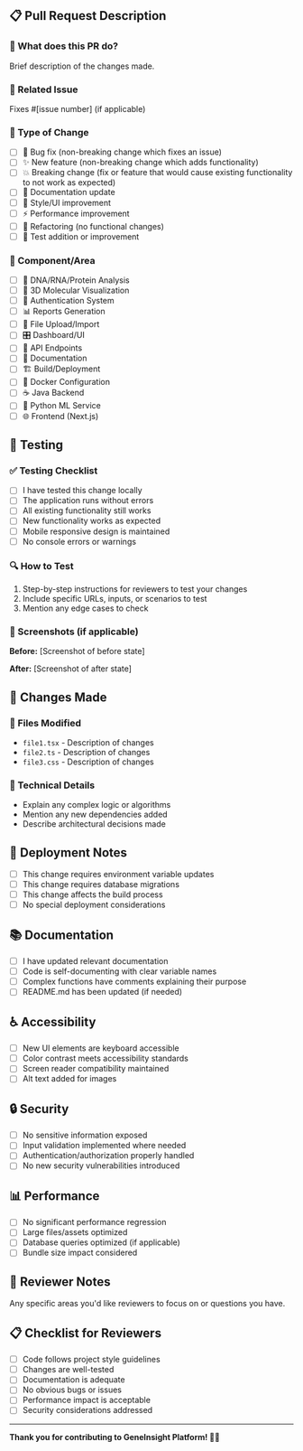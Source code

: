 ## 📋 Pull Request Description

### 🎯 What does this PR do?
Brief description of the changes made.

### 🔗 Related Issue
Fixes #[issue number] (if applicable)

### 🔄 Type of Change
- [ ] 🐛 Bug fix (non-breaking change which fixes an issue)
- [ ] ✨ New feature (non-breaking change which adds functionality)
- [ ] 💥 Breaking change (fix or feature that would cause existing functionality to not work as expected)
- [ ] 📝 Documentation update
- [ ] 🎨 Style/UI improvement
- [ ] ⚡ Performance improvement
- [ ] 🔧 Refactoring (no functional changes)
- [ ] 🧪 Test addition or improvement

### 🧬 Component/Area
- [ ] 🧬 DNA/RNA/Protein Analysis
- [ ] 🔬 3D Molecular Visualization
- [ ] 🔐 Authentication System
- [ ] 📊 Reports Generation
- [ ] 📁 File Upload/Import
- [ ] 🎛️ Dashboard/UI
- [ ] 🔌 API Endpoints
- [ ] 📖 Documentation
- [ ] 🏗️ Build/Deployment
- [ ] 🐳 Docker Configuration
- [ ] ☕ Java Backend
- [ ] 🐍 Python ML Service
- [ ] 🌐 Frontend (Next.js)

## 🧪 Testing

### ✅ Testing Checklist
- [ ] I have tested this change locally
- [ ] The application runs without errors
- [ ] All existing functionality still works
- [ ] New functionality works as expected
- [ ] Mobile responsive design is maintained
- [ ] No console errors or warnings

### 🔍 How to Test
1. Step-by-step instructions for reviewers to test your changes
2. Include specific URLs, inputs, or scenarios to test
3. Mention any edge cases to check

### 📸 Screenshots (if applicable)
**Before:**
[Screenshot of before state]

**After:**
[Screenshot of after state]

## 📝 Changes Made

### 📁 Files Modified
- `file1.tsx` - Description of changes
- `file2.ts` - Description of changes
- `file3.css` - Description of changes

### 🔧 Technical Details
- Explain any complex logic or algorithms
- Mention any new dependencies added
- Describe architectural decisions made

## 🚀 Deployment Notes
- [ ] This change requires environment variable updates
- [ ] This change requires database migrations
- [ ] This change affects the build process
- [ ] No special deployment considerations

## 📚 Documentation
- [ ] I have updated relevant documentation
- [ ] Code is self-documenting with clear variable names
- [ ] Complex functions have comments explaining their purpose
- [ ] README.md has been updated (if needed)

## ♿ Accessibility
- [ ] New UI elements are keyboard accessible
- [ ] Color contrast meets accessibility standards
- [ ] Screen reader compatibility maintained
- [ ] Alt text added for images

## 🔒 Security
- [ ] No sensitive information exposed
- [ ] Input validation implemented where needed
- [ ] Authentication/authorization properly handled
- [ ] No new security vulnerabilities introduced

## 📊 Performance
- [ ] No significant performance regression
- [ ] Large files/assets optimized
- [ ] Database queries optimized (if applicable)
- [ ] Bundle size impact considered

## 🤝 Reviewer Notes
Any specific areas you'd like reviewers to focus on or questions you have.

## 📋 Checklist for Reviewers
- [ ] Code follows project style guidelines
- [ ] Changes are well-tested
- [ ] Documentation is adequate
- [ ] No obvious bugs or issues
- [ ] Performance impact is acceptable
- [ ] Security considerations addressed

---

**Thank you for contributing to GeneInsight Platform! 🧬✨**
